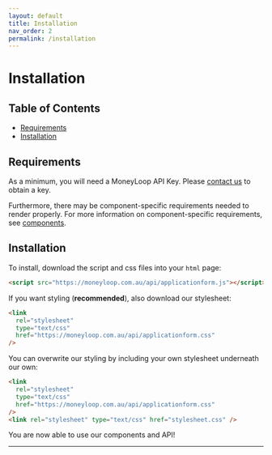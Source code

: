 ```yaml
---
layout: default
title: Installation
nav_order: 2
permalink: /installation
---
```


# Installation <!-- omit in toc -->

## Table of Contents <!-- omit in toc -->

- [Requirements](#requirements)
- [Installation](#installation)

## Requirements

As a minimum, you will need a MoneyLoop API Key.
Please [contact us](mailto:hello@moneyloop.com.au) to obtain a key.

Furthermore, there may be component-specific requirements needed to render properly.
For more information on component-specific requirements, see [components](/components).

## Installation

To install, download the script and css files into your `html` page:

```html
<script src="https://moneyloop.com.au/api/applicationform.js"></script>
```

If you want styling (**recommended**), also download our stylesheet:

```html
<link
  rel="stylesheet"
  type="text/css"
  href="https://moneyloop.com.au/api/applicationform.css"
/>
```

You can overwrite our styling by including your own stylesheet underneath our own:

```html
<link
  rel="stylesheet"
  type="text/css"
  href="https://moneyloop.com.au/api/applicationform.css"
/>
<link rel="stylesheet" type="text/css" href="stylesheet.css" />
```

You are now able to use our components and API!

---

